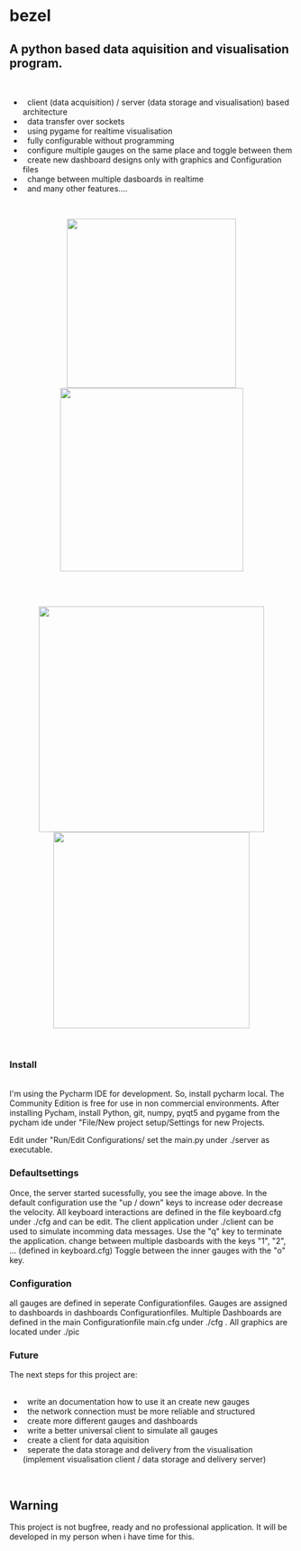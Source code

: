 <h1> bezel </h1>

<h2>A python based data aquisition and visualisation program.</h2>
<br>

 - &nbsp; client (data acquisition) / server (data storage and visualisation) based architecture
 - &nbsp; data transfer over sockets
 - &nbsp; using pygame for realtime visualisation
 - &nbsp; fully configurable without programming 
 - &nbsp; configure multiple gauges on the same place and toggle between them
 - &nbsp; create new dashboard designs only with graphics and Configuration files
 - &nbsp; change between multiple dasboards in realtime
 - &nbsp; and many other features....
 
 <br>
 
<p align="center">
<img align="center" width="300px" src=https://user-images.githubusercontent.com/127665398/224561861-86d23091-c696-4a30-a730-828b612c1af3.png>
<img align="center" width="325px" src=https://user-images.githubusercontent.com/127665398/224564486-f98d2f4d-043e-4726-b157-ba72ad76789b.png>
</p>
<br>
<br>
<p align="center">
<img align="center" width="400px" src=https://user-images.githubusercontent.com/127665398/224564917-dc598c0c-0f65-4280-9800-3906699deb8b.png>
<img align="center" width="348px" src=https://user-images.githubusercontent.com/127665398/224566344-4e7b78f4-7377-4d01-8c6c-d1ccef669da3.png>


</p>
<br>
<h3>Install</h3>
<br>
I'm using the Pycharm IDE for development. So, install pycharm local.
The Community Edition is free for use in non commercial environments.
After installing Pycham, install Python, git, numpy, pyqt5 and pygame from the
pycham ide under "File/New project setup/Settings for new Projects.

Edit under "Run/Edit Configurations/
set the main.py under ./server as executable.
<br>

<h3>Defaultsettings</h3>

Once, the server started sucessfully, you see the image above. In the default configuration use the "up / down" keys to increase oder decrease the velocity.
All keyboard interactions are defined in the file keyboard.cfg under ./cfg  and can be edit. The client application under ./client can be used to simulate incomming data messages. Use the "q" key to terminate the application. change between multiple dasboards with the keys "1", "2", ... (defined in keyboard.cfg)
Toggle between the inner gauges with the "o" key.
<br>

<h3>Configuration</h3>
all gauges are defined in seperate Configurationfiles. Gauges are assigned to dashboards in dashboards Configurationfiles. Multiple Dashboards are defined in the main Configurationfile main.cfg under ./cfg . All graphics are located under ./pic
<br>

<h3>Future</h3>
The next steps for this project are:
<br>
<br>

- &nbsp; write an documentation how to use it an create new gauges
- &nbsp; the network connection must be more reliable and structured
- &nbsp; create more different gauges and dashboards
- &nbsp; write a better universal client to simulate all gauges
- &nbsp; create a client for data aquisition 
- &nbsp; seperate the data storage and delivery from the visualisation (implement visualisation client / data storage and delivery server) 

<br>

<h2>Warning</h2>
This project is not bugfree, ready and no professional application. It will be developed in my person when i have time for this. 
